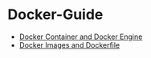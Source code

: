 # Docker-Guide


- [Docker Container and Docker Engine](https://github.com/alpha74/Docker-Manual/blob/main/docker-container-engine.md) 
- [Docker Images and Dockerfile](https://github.com/alpha74/Docker-Manual/blob/main/docker-images.md)
